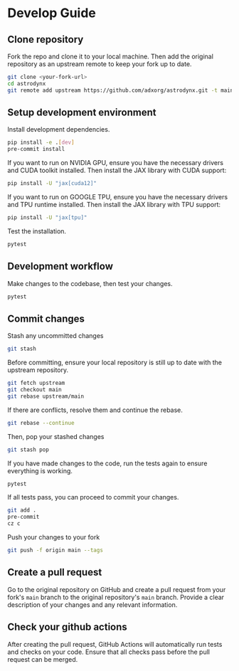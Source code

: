 # Develop Guide

## Clone repository
Fork the repo and clone it to your local machine. Then add the original repository as an upstream remote to keep your fork up to date.
```bash
git clone <your-fork-url>
cd astrodynx
git remote add upstream https://github.com/adxorg/astrodynx.git -t main
```

## Setup development environment
Install development dependencies.
```bash
pip install -e .[dev]
pre-commit install
```
If you want to run on NVIDIA GPU, ensure you have the necessary drivers and CUDA toolkit installed. Then install the JAX library with CUDA support:
```bash
pip install -U "jax[cuda12]"
```
If you want to run on GOOGLE TPU, ensure you have the necessary drivers and TPU runtime installed. Then install the JAX library with TPU support:
```bash
pip install -U "jax[tpu]"
```

Test the installation.
```bash
pytest
```

## Development workflow
Make changes to the codebase, then test your changes.
```bash
pytest
```

## Commit changes

Stash any uncommitted changes
```bash
git stash
```

Before committing, ensure your local repository is still up to date with the upstream repository.
```bash
git fetch upstream
git checkout main
git rebase upstream/main
```
If there are conflicts, resolve them and continue the rebase.
```bash
git rebase --continue
```
Then, pop your stashed changes
```bash
git stash pop
```
If you have made changes to the code, run the tests again to ensure everything is working.
```bash
pytest
```
If all tests pass, you can proceed to commit your changes.
```bash
git add .
pre-commit
cz c
```
Push your changes to your fork
```bash
git push -f origin main --tags
```

## Create a pull request
Go to the original repository on GitHub and create a pull request from your fork's `main` branch to the original repository's `main` branch. Provide a clear description of your changes and any relevant information.

## Check your github actions
After creating the pull request, GitHub Actions will automatically run tests and checks on your code. Ensure that all checks pass before the pull request can be merged.
